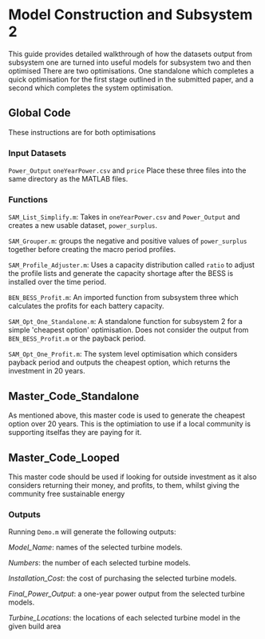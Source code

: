 # Model Construction and Subsystem 2
This guide provides detailed walkthrough of how the datasets output from subsystem one are turned into useful models for subsystem two and then optimised
There are two optimisations. One standalone which completes a quick optimisation for the first stage outlined in the submitted paper, and a second which completes the system optimisation.

## Global Code
These instructions are for both optimisations

### Input Datasets
`Power_Output` `oneYearPower.csv` and `price` Place these three files into the same directory as the MATLAB files. 

### Functions
`SAM_List_Simplify.m`: Takes in `oneYearPower.csv` and `Power_Output` and creates a new usable dataset, `power_surplus`.

`SAM_Grouper.m`: groups the negative and positive values of `power_surplus` together before creating the macro period profiles.

`SAM_Profile_Adjuster.m`: Uses a capacity distribution called `ratio` to adjust the profile lists and generate the capacity shortage after the BESS is installed over the time period.

`BEN_BESS_Profit.m`: An imported function from subsystem three which calculates the profits for each battery capacity.

`SAM_Opt_One_Standalone.m`: A standalone function for subsystem 2 for a simple 'cheapest option' optimisation. Does not consider the output from `BEN_BESS_Profit.m` or the payback period.

`SAM_Opt_One_Profit.m`: The system level optimisation which considers payback period and outputs the cheapest option, which returns the investment in 20 years.

## Master_Code_Standalone
As mentioned above, this master code is used to generate the cheapest option over 20 years. This is the optimiation to use if a local community is supporting itselfas they are paying for it.

## Master_Code_Looped
This master code should be used if looking for outside investment as it also considers returning their money, and profits, to them, whilst giving the community free sustainable energy

### Outputs
Running `Demo.m` will generate the following outputs:

_Model_Name_: names of the selected turbine models.

_Numbers_: the number of each selected turbine models. 

_Installation_Cost_: the cost of purchasing the selected turbine models. 

_Final_Power_Output_: a one-year power output from the selected turbine models.

_Turbine_Locations_: the locations of each selected turbine model in the given build area
